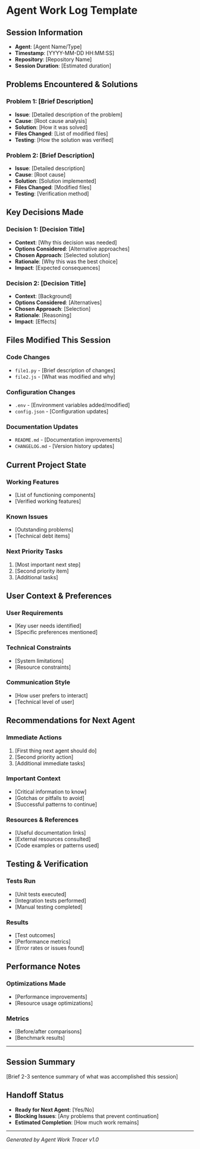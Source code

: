# Agent Work Log Template

## Session Information
- **Agent**: [Agent Name/Type]
- **Timestamp**: [YYYY-MM-DD HH:MM:SS]
- **Repository**: [Repository Name]
- **Session Duration**: [Estimated duration]

## Problems Encountered & Solutions

### Problem 1: [Brief Description]
- **Issue**: [Detailed description of the problem]
- **Cause**: [Root cause analysis]
- **Solution**: [How it was solved]
- **Files Changed**: [List of modified files]
- **Testing**: [How the solution was verified]

### Problem 2: [Brief Description]
- **Issue**: [Detailed description]
- **Cause**: [Root cause]
- **Solution**: [Solution implemented]
- **Files Changed**: [Modified files]
- **Testing**: [Verification method]

## Key Decisions Made

### Decision 1: [Decision Title]
- **Context**: [Why this decision was needed]
- **Options Considered**: [Alternative approaches]
- **Chosen Approach**: [Selected solution]
- **Rationale**: [Why this was the best choice]
- **Impact**: [Expected consequences]

### Decision 2: [Decision Title]
- **Context**: [Background]
- **Options Considered**: [Alternatives]
- **Chosen Approach**: [Selection]
- **Rationale**: [Reasoning]
- **Impact**: [Effects]

## Files Modified This Session

### Code Changes
- `file1.py` - [Brief description of changes]
- `file2.js` - [What was modified and why]

### Configuration Changes
- `.env` - [Environment variables added/modified]
- `config.json` - [Configuration updates]

### Documentation Updates
- `README.md` - [Documentation improvements]
- `CHANGELOG.md` - [Version history updates]

## Current Project State

### Working Features
- [List of functioning components]
- [Verified working features]

### Known Issues
- [Outstanding problems]
- [Technical debt items]

### Next Priority Tasks
1. [Most important next step]
2. [Second priority item]
3. [Additional tasks]

## User Context & Preferences

### User Requirements
- [Key user needs identified]
- [Specific preferences mentioned]

### Technical Constraints
- [System limitations]
- [Resource constraints]

### Communication Style
- [How user prefers to interact]
- [Technical level of user]

## Recommendations for Next Agent

### Immediate Actions
1. [First thing next agent should do]
2. [Second priority action]
3. [Additional immediate tasks]

### Important Context
- [Critical information to know]
- [Gotchas or pitfalls to avoid]
- [Successful patterns to continue]

### Resources & References
- [Useful documentation links]
- [External resources consulted]
- [Code examples or patterns used]

## Testing & Verification

### Tests Run
- [Unit tests executed]
- [Integration tests performed]
- [Manual testing completed]

### Results
- [Test outcomes]
- [Performance metrics]
- [Error rates or issues found]

## Performance Notes

### Optimizations Made
- [Performance improvements]
- [Resource usage optimizations]

### Metrics
- [Before/after comparisons]
- [Benchmark results]

---

## Session Summary
[Brief 2-3 sentence summary of what was accomplished this session]

## Handoff Status
- **Ready for Next Agent**: [Yes/No]
- **Blocking Issues**: [Any problems that prevent continuation]
- **Estimated Completion**: [How much work remains]

---
*Generated by Agent Work Tracer v1.0*